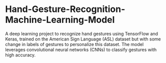 # Hand-Gesture-Recognition-Machine-Learning-Model
A deep learning project to recognize hand gestures using TensorFlow and Keras, trained on the American Sign Language (ASL) dataset but with some change in labels of gestures to personalize this dataset. The model leverages convolutional neural networks (CNNs) to classify gestures with high accuracy.
